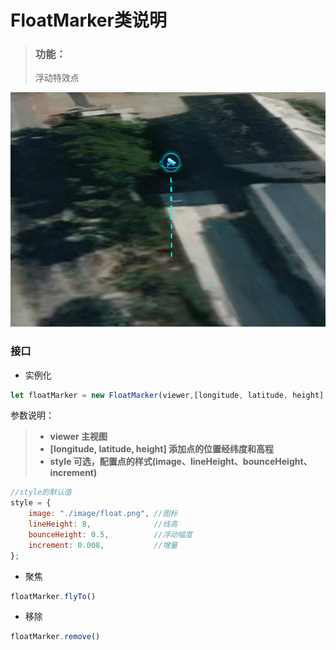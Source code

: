 **FloatMarker类说明**
==============================
>### 功能：  
> 浮动特效点
>
![](浮动点.gif)  
### 接口
- 实例化
```javascript
let floatMarker = new FloatMarker(viewer,[longitude, latitude, height],style)
```
参数说明：  
>- **viewer 主视图**
>- **[longitude, latitude, height] 添加点的位置经纬度和高程**
>- **style 可选，配置点的样式(image、lineHeight、bounceHeight、increment)**
```javascript
//style的默认值
style = {
    image: "./image/float.png", //图标
    lineHeight: 8,              //线高
    bounceHeight: 0.5,          //浮动幅度
    increment: 0.008,           //增量
};
```
- 聚焦
```javascript
floatMarker.flyTo()
```
- 移除
```javascript
floatMarker.remove()
```
